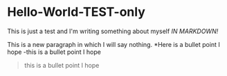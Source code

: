 # Hello-World-TEST-only
This is just a test and I'm writing something about myself *IN MARKDOWN!*

This is a new paragraph in which I will say nothing.
*Here is a bullet point I hope
-this is a bullet point I hope
> this is a bullet point I hope
